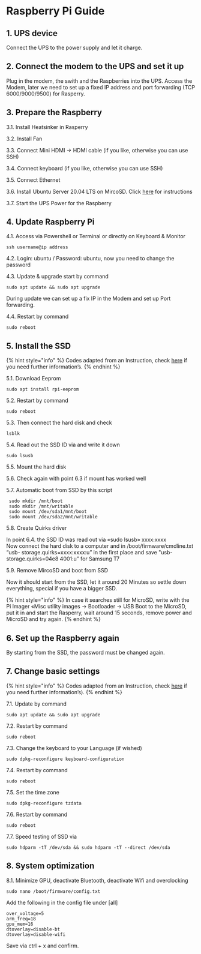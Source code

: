 # Raspberry Pi Guide

## 1. UPS device

Connect the UPS to the power supply and let it charge.

## 2. Connect the modem to the UPS and set it up

Plug in the modem, the swith and the Raspberries into the UPS. Access the Modem, later we need to set up a fixed IP address and port forwarding \(TCP 6000/9000/9500\) for Rasperry.

## 3. Prepare the Raspberry

3.1.  Install Heatsinker in Rasperry

3.2.  Install Fan

3.3.  Connect Mini HDMI -&gt; HDMI cable \(if you like, otherwise you can use SSH\)

3.4.  Connect keyboard \(if you like, otherwise you can use SSH\)

3.5.  Connect Ethernet

3.6.  Install Ubuntu Server 20.04 LTS on MircoSD. Click [here](https://ubuntu.com/tutorials/how-to-install-ubuntu-on-your-raspberry-pi#1-overview) for instructions

3.7.  Start the UPS Power for the Raspberry

## 4. Update Raspberry Pi

4.1.  Access via Powershell or Terminal or directly on Keyboard & Monitor

```text
ssh username@ip address
```

4.2.  Login: ubuntu / Password: ubuntu, now you need to change the password

4.3.  Update & upgrade start by command

```text
sudo apt update && sudo apt upgrade
```

During update we can set up a fix IP in the Modem and set up Port forwarding.

4.4.  Restart by command

```text
sudo reboot
```

## 5. Install the SSD

{% hint style="info" %}
Codes adapted from an Instruction, check [here](https://jamesachambers.com/raspberry-pi-4-ubuntu-20-04-usb-mass-storage-boot-guide/) if you need further information’s.
{% endhint %}

5.1.  Download Eeprom

```text
sudo apt install rpi-eeprom
```

5.2.  Restart by command

```text
sudo reboot
```

5.3.  Then connect the hard disk and check

```text
lsblk
```

5.4.  Read out the SSD ID via and write it down

```text
sudo lsusb
```

5.5.  Mount the hard disk

5.6.  Check again with point 6.3 if mount has worked well

5.7.  Automatic boot from SSD by this script

```text
 sudo mkdir /mnt/boot
 sudo mkdir /mnt/writable
 sudo mount /dev/sda1/mnt/boot
 sudo mount /dev/sda2/mnt/writable
```

5.8.  Create Quirks driver  
  
In point 6.4. the SSD ID was read out via «sudo lsusb» xxxx:xxxx  
Now connect the hard disk to a computer and in /boot/firmware/cmdline.txt “usb- storage.quirks=xxxx:xxxx:u” in the first place and save "usb-storage.quirks=04e8 4001:u” for Samsung T7

5.9.  Remove MircoSD and boot from SSD

Now it should start from the SSD, let it around 20 Minutes so settle down everything, special if you have a bigger SSD.

{% hint style="info" %}
In case it searches still for MicroSD, write with the Pi Imager «Misc utility images -&gt; Bootloader -&gt; USB Boot to the MicroSD, put it in and start the Rasperry, wait around 15 seconds, remove power and MicroSD and try again.
{% endhint %}

## 6. Set up the Raspberry again

By starting from the SSD, the password must be changed again.

## 7. Change basic settings

{% hint style="info" %}
Codes adapted from an Instruction, check [here](https://www.elektronik-kompendium.de/sites/raspberry-pi/2007031.htm) if you need further information’s\).
{% endhint %}

7.1.  Update by command

```text
sudo apt update && sudo apt upgrade
```

7.2.  Restart by command

```text
sudo reboot
```

7.3.  Change the keyboard to your Language \(if wished\)

```text
sudo dpkg-reconfigure keyboard-configuration
```

7.4.  Restart by command

```text
sudo reboot
```

7.5.  Set the time zone

```text
sudo dpkg-reconfigure tzdata
```

7.6.  Restart by command

```text
sudo reboot
```

7.7.  Speed testing of SSD via

```text
sudo hdparm -tT /dev/sda && sudo hdparm -tT --direct /dev/sda
```

## 8. System optimization

8.1. Minimize GPU, deactivate Bluetooth, deactivate Wifi and overclocking

```text
sudo nano /boot/firmware/config.txt
```

Add the following in the config file under \[all\]

```text
over_voltage=5
arm_freq=18
gpu_mem=16
dtoverlay=disable-bt
dtoverlay=disable-wifi
```

Save via ctrl + x and confirm.

##  

